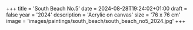 +++
title = 'South Beach No.5'
date = 2024-08-28T19:24:02+01:00
draft = false
year = '2024'
description = 'Acrylic on canvas'
size = '76 x 76 cm'
image = 'images/paintings/south_beach/south_beach_no5_2024.jpg'
+++
